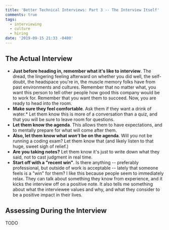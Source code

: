 ```yaml
---
title: 'Better Technical Interviews: Part 3 -- The Interview Itself'
comments: true
tags:
  - interviewing
  - culture
  - hiring
date: '2019-09-15 21:33 -0400'
---
```

## The Actual Interview
* **Just before heading in, remember what it's like to interview**. The dread, the lingering feeling afterward on whether you did well, the self-doubt, the headspace you're in, the  muscle memory folks have from past environments and cultures. Remember that no matter what, you want this person to tell other people how good this company would be to work for. Remember that you want them to succeed. Now, you are ready to head into the room.
* **Make sure they feel comfortable**. Ask them if they want a drink of water.* Let them know this is more of a conversation than a quiz, and that you will be sure to leave room for questions.
* **Let them know the agenda**. This allows them to have expectations, and to mentally prepare for what will come after them. 
* **Also, let them know what _won't_ be on the agenda**. Will you not be running a coding exam? Let them know that (and likely listen to that huge, sweet sigh of relief.)
* **Are you taking notes?** Let them know it's just to write down what they said, not to cast judgment in real time.
* **Start off with a "recent win"**. Is there anything -- preferably professional, but outside of work is acceptable -- lately that someone feels is a "win" for them? I like this because people seem to immediately relax. They can talk about something they know from experience, and it kicks the interview off on a positive note. It also tells me something about what the interviewee values and why, and what they consider to be a positive impact in their lives.

## Assessing During the Interview
TODO

